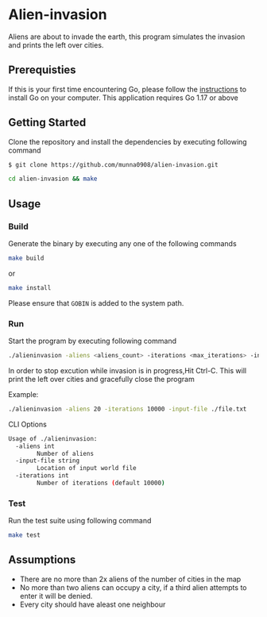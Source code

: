 # Alien-invasion
Aliens are about to invade the earth, this program simulates the invasion and prints the left over cities.

## Prerequisties
If this is your first time encountering Go, please follow the [instructions](https://golang.org/doc/install) to install Go on your computer. This application requires Go 1.17 or above

## Getting Started
Clone the repository and install the dependencies by executing following command
```bash
$ git clone https://github.com/munna0908/alien-invasion.git
```
```bash
cd alien-invasion && make
```

## Usage
### Build
Generate the binary by executing any one of the following commands
```bash
make build
```
or 
```bash
make install 
````
Please ensure that `GOBIN` is added to the system path.

### Run
Start the program by executing following command
```bash
./alieninvasion -aliens <aliens_count> -iterations <max_iterations> -input-file <file_path>
```
In order to stop excution while invasion is in progress,Hit Ctrl-C. This will print the left over cities and gracefully close the program 

Example:
```bash
./alieninvasion -aliens 20 -iterations 10000 -input-file ./file.txt
```
CLI Options
```bash
Usage of ./alieninvasion:
  -aliens int
        Number of aliens
  -input-file string
        Location of input world file
  -iterations int
        Number of iterations (default 10000)
```

### Test
Run the test suite using following command
```bash
make test
```

## Assumptions
- There are no more than 2x aliens of the number of cities in the map
- No more than two aliens can occupy a city, if a third alien attempts to enter it will be denied.
- Every city should have aleast one neighbour